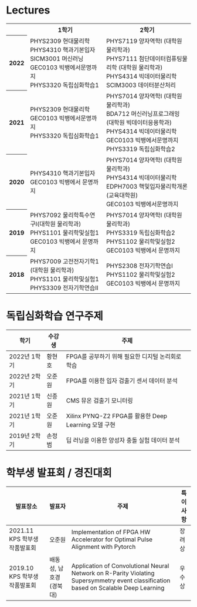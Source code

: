 # Lectures

<table class="table">
  <tr><td></td><th>1학기</th><th>2학기</th></tr>
  <tr><th>2022</th><td>PHYS2309 현대물리학<br/>PHYS4310 핵과기본입자<br/>SICM3001 머신러닝<br/>GEC0103 빅뱅에서문명까지<br/>PHYS3320 독립심화학습1</td><td>PHYS7119 양자역학I (대학원 물리학과)<br/>PHYS7111 첨단데이터컴퓨팅물리학 (대학원 물리학과)<br/>PHYS4314 빅데이터물리학<br/>SCIM3003 데이터분산처리</td></tr>
  <tr><th>2021</th><td>PHYS2309 현대물리학<br/>GEC0103 빅뱅에서문명까지<br/>PHYS3320 독립심화학습1</td><td>PHYS7014 양자역학I (대학원 물리학과)<br/>BDA712 머신러닝프로그래밍 (대학원 빅데이터응용학과)<br/>PHYS4314 빅데이터물리학<br/>GEC0103 빅뱅에서문명까지<br/>PHYS3319 독립심화학습2</td></tr>
  <tr><th>2020</th><td>PHYS4310 핵과기본입자<br/>GEC0103 빅뱅에서 문명까지</td><td>PHYS7014 양자역학I (대학원 물리학과)<br/>PHYS4314 빅데이터물리학<br/>EDPH7003 핵및입자물리학개론 (교육대학원)<br/>GEC0103 빅뱅에서문명까지</td></tr>
  <tr><th>2019</th><td>PHYS7092 물리학특수연구Ⅰ(대학원 물리학과)<br/>PHYS1101 물리학및실험1<br/>GEC0103 빅뱅에서 문명까지</td><td>PHYS7014 양자역학I (대학원 물리학과)<br/>PHYS3319 독립심화학습2<br/>PHYS1102 물리학및실험2<br/>GEC0103 빅뱅에서 문명까지</td></tr>
  <tr><th>2018</th><td>PHYS7009 고전전자기학1 (대학원 물리학과)<br/>PHYS1101 물리학및실험1<br/>PHYS3309 전자기학연습II</td><td>PHYS2308 전자기학연습I<br/>PHYS1102 물리학및실험2<br/>GEC0103 빅뱅에서 문명까지</td></tr>
</table>

# 독립심화학습 연구주제

| 학기 | 수강생 | 주제 |
| ----------- | ----- | --------------------------------------- |
| 2022년 1학기 | 황현호 | FPGA를 공부하기 위해 필요한 디지털 논리회로 학습 |
| 2022년 2학기 | 오준원 | FPGA를 이용한 입자 검출기 센서 데이터 분석 |
| 2021년 1학기 | 신종원 | CMS 뮤온 검출기 모니터링 |
| 2021년 1학기 | 오준원 | Xilinx PYNQ-Z2 FPGA를 활용한 Deep Learning 모델 구현 |
| 2019년 2학기 | 손정범 | 딥 러닝을 이용한 양성자 충돌 실험 데이터 분석 |

# 학부생 발표회 / 경진대회

| 발표장소 | 발표자 | 주제 | 특이사항 |
| ------- | ---- | -------- | ---- |
| 2021.11 KPS 학부생작품발표회 | 오준원 | Implementation of FPGA HW Accelerator for Optimal Pulse Alignment with Pytorch | 장려상 |
| 2019.10 KPS 학부생작품발표회 | 배동성, 남호경(경북대) | Application of Convolutional Neural Network on R-Parity Violating Supersymmetry event classification based on Scalable Deep Learning | 우수상 |
